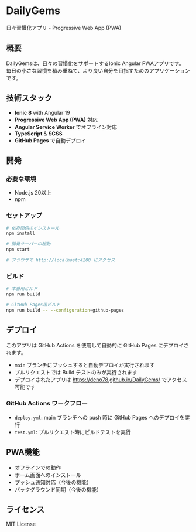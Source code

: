 # DailyGems
日々習慣化アプリ - Progressive Web App (PWA)

## 概要
DailyGemsは、日々の習慣化をサポートするIonic Angular PWAアプリです。
毎日の小さな習慣を積み重ねて、より良い自分を目指すためのアプリケーションです。

## 技術スタック
- **Ionic 8** with Angular 19
- **Progressive Web App (PWA)** 対応
- **Angular Service Worker** でオフライン対応
- **TypeScript** & **SCSS**
- **GitHub Pages** で自動デプロイ

## 開発

### 必要な環境
- Node.js 20以上
- npm

### セットアップ
```bash
# 依存関係のインストール
npm install

# 開発サーバーの起動
npm start

# ブラウザで http://localhost:4200 にアクセス
```

### ビルド
```bash
# 本番用ビルド
npm run build

# GitHub Pages用ビルド
npm run build -- --configuration=github-pages
```

## デプロイ
このアプリは GitHub Actions を使用して自動的に GitHub Pages にデプロイされます。

- `main` ブランチにプッシュすると自動デプロイが実行されます
- プルリクエストでは Build テストのみが実行されます
- デプロイされたアプリは https://deno78.github.io/DailyGems/ でアクセス可能です

### GitHub Actions ワークフロー
- `deploy.yml`: main ブランチへの push 時に GitHub Pages へのデプロイを実行
- `test.yml`: プルリクエスト時にビルドテストを実行

## PWA機能
- オフラインでの動作
- ホーム画面へのインストール
- プッシュ通知対応（今後の機能）
- バックグラウンド同期（今後の機能）

## ライセンス
MIT License